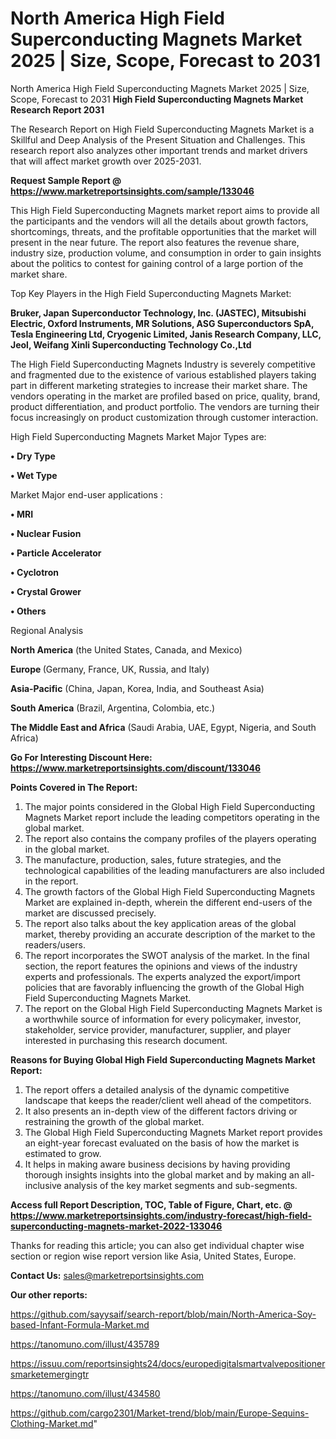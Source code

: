 # North America High Field Superconducting Magnets Market 2025 | Size, Scope, Forecast to 2031
North America High Field Superconducting Magnets Market 2025 | Size, Scope, Forecast to 2031
<strong>High Field Superconducting Magnets Market Research Report 2031</strong>

The Research Report on High Field Superconducting Magnets Market is a Skillful and Deep Analysis of the Present Situation and Challenges. This research report also analyzes other important trends and market drivers that will affect market growth over 2025-2031.

<strong>Request Sample Report @ <a href=https://www.marketreportsinsights.com/sample/133046>https://www.marketreportsinsights.com/sample/133046</a></strong>

This High Field Superconducting Magnets market report aims to provide all the participants and the vendors will all the details about growth factors, shortcomings, threats, and the profitable opportunities that the market will present in the near future. The report also features the revenue share, industry size, production volume, and consumption in order to gain insights about the politics to contest for gaining control of a large portion of the market share.

Top Key Players in the High Field Superconducting Magnets Market:

<strong>Bruker, Japan Superconductor Technology, Inc. (JASTEC), Mitsubishi Electric, Oxford Instruments, MR Solutions, ASG Superconductors SpA, Tesla Engineering Ltd, Cryogenic Limited, Janis Research Company, LLC, Jeol, Weifang Xinli Superconducting Technology Co.,Ltd</strong>

The High Field Superconducting Magnets Industry is severely competitive and fragmented due to the existence of various established players taking part in different marketing strategies to increase their market share. The vendors operating in the market are profiled based on price, quality, brand, product differentiation, and product portfolio. The vendors are turning their focus increasingly on product customization through customer interaction.

High Field Superconducting Magnets Market Major Types are:

<strong>• Dry Type

• Wet Type</strong>

Market Major end-user applications :

<strong>• MRI

• Nuclear Fusion

• Particle Accelerator

• Cyclotron

• Crystal Grower

• Others</strong>

Regional Analysis

</u><strong><b>North America</b></strong> (the United States, Canada, and Mexico)

<strong><b>Europe </b></strong>(Germany, France, UK, Russia, and Italy)

<strong><b>Asia-Pacific</b></strong> (China, Japan, Korea, India, and Southeast Asia)

<strong><b>South America</b></strong> (Brazil, Argentina, Colombia, etc.)

<strong><b>The Middle East and Africa</b></strong> (Saudi Arabia, UAE, Egypt, Nigeria, and South Africa)

<strong>Go For Interesting Discount Here: <a href=https://www.marketreportsinsights.com/discount/133046>https://www.marketreportsinsights.com/discount/133046</a></strong>

<strong>Points Covered in The Report:</strong>
<ol>
  <li>The major points considered in the Global High Field Superconducting Magnets Market report include the leading competitors operating in the global market.</li>
  <li>The report also contains the company profiles of the players operating in the global market.</li>
  <li>The manufacture, production, sales, future strategies, and the technological capabilities of the leading manufacturers are also included in the report.</li>
  <li>The growth factors of the Global High Field Superconducting Magnets Market are explained in-depth, wherein the different end-users of the market are discussed precisely.</li>
  <li>The report also talks about the key application areas of the global market, thereby providing an accurate description of the market to the readers/users.</li>
  <li>The report incorporates the SWOT analysis of the market. In the final section, the report features the opinions and views of the industry experts and professionals. The experts analyzed the export/import policies that are favorably influencing the growth of the Global High Field Superconducting Magnets Market.</li>
  <li>The report on the Global High Field Superconducting Magnets Market is a worthwhile source of information for every policymaker, investor, stakeholder, service provider, manufacturer, supplier, and player interested in purchasing this research document.</li>
</ol>
<strong>Reasons for Buying Global High Field Superconducting Magnets Market Report:</strong>

<ol>
  <li>The report offers a detailed analysis of the dynamic competitive landscape that keeps the reader/client well ahead of the competitors.</li>
  <li>It also presents an in-depth view of the different factors driving or restraining the growth of the global market.</li>
  <li>The Global High Field Superconducting Magnets Market report provides an eight-year forecast evaluated on the basis of how the market is estimated to grow.</li>
  <li>It helps in making aware business decisions by having providing thorough insights insights into the global market and by making an all-inclusive analysis of the key market segments and sub-segments.</li>
</ol>
<strong>Access full Report Description, TOC, Table of Figure, Chart, etc. @ <a href=https://www.marketreportsinsights.com/industry-forecast/high-field-superconducting-magnets-market-2022-133046>https://www.marketreportsinsights.com/industry-forecast/high-field-superconducting-magnets-market-2022-133046</a></strong>


Thanks for reading this article; you can also get individual chapter wise section or region wise report version like Asia, United States, Europe.

<strong>Contact Us:</strong>
sales@marketreportsinsights.com

<strong>Our other reports:</strong>

<a href=https://github.com/sayysaif/search-report/blob/main/North-America-Soy-based-Infant-Formula-Market.md>https://github.com/sayysaif/search-report/blob/main/North-America-Soy-based-Infant-Formula-Market.md</a>

<a href=https://tanomuno.com/illust/435789>https://tanomuno.com/illust/435789</a>

<a href=https://issuu.com/reportsinsights24/docs/europedigitalsmartvalvepositionersmarketemergingtr>https://issuu.com/reportsinsights24/docs/europedigitalsmartvalvepositionersmarketemergingtr</a>

<a href=https://tanomuno.com/illust/434580>https://tanomuno.com/illust/434580</a>

<a href=https://github.com/cargo2301/Market-trend/blob/main/Europe-Sequins-Clothing-Market.md>https://github.com/cargo2301/Market-trend/blob/main/Europe-Sequins-Clothing-Market.md</a>"
